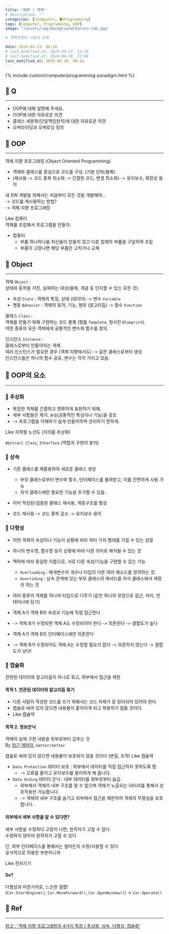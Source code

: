 ```yaml
---
title: "OOP | 객체"
# description: ""
categories: [💫Computer, 🌒Programming]
tags: [Computer, Programming, OOP]
image: "/assets/img/background/kururu-lab.jpg"

# 객체지향의 사실과 오해

date: 2024-04-23. 05:18
# last_modified_at: 2024-04-27. 13:30
# last_modified_at: 2024-08-29. 21:06
last_modified_at: 2024-08-30. 00:54
---
```


{% include custom/computer/programming-paradigm.html %}

## 💫 Q

---

- OOP에 대해 설명해 주세요.
- OOP에 대한 자유로운 의견
- 클래스 세분화(단일책임원칙)에 대한 자유로운 의견
- 오버라이딩과 오버로딩 정의

## 💫 OOP

---

객체 지향 프로그래밍 (Object Oriented Programming)  

- 객체와 클래스를 중심으로 코드를 구성. (기본 단위/블록)
- (재사용 -> 코드 중복 최소화 -> 간결한 코드, 변경 최소화) -> 유지보수, 확장성 용이

새 SW 개발을 위해서는 처음부터 모든 것을 개발해야...  
-> 코드를 재사용하는 방법?  
-> 객체 지향 프로그래밍  

Like 컴퓨터  
객체를 조립해서 프로그램을 만들자.  

- 컴퓨터
  - 부품 하나하나를 자신들이 만들지 않고 다른 업체의 부품을 구입하여 조립
  - 부품이 고장나면 해당 부품만 고치거나 교체

## 💫 Object

---

객체 `Object` :  
상태와 동작을 가진, 실재하는 대상(물체, 개념 등 인지할 수 있는 모든 것).  

- 속성 `State` : 객체의 특징, 상태 (데이터) -> 변수 `Variable`
- 행동 `Behavior` : 객체의 동작, 기능, 행위 (알고리듬) -> 함수 `Function`

클래스 `Class` :  
객체를 만들기 위해 구현하는 코드 블록 (형틀 `Templete`, 청사진 `Blueprint`).  
어떤 종류의 모든 객체에게 공통적인 변수와 함수를 정의.  

인스턴스 `Instance` :  
클래스로부터 만들어지는 개체  
여러 인스턴스가 필요한 경우 (객체 지향에서도) -> 같은 클래스로부터 생성  
인스턴스들은 하나의 함수 공유, 변수는 각각 가지고 있음.  

## 💫 OOP의 요소

---

### 🫧 추상화

- 복잡한 객체를 간결하고 명확하게 표현하기 위해,
- 세부 사항들은 제거, `본질`(공통적인 특성이나 기능)을 강조
- -> 프로그램을 이해하기 쉽게 만들어주며 관리하기 편하게.

Like 지하철 노선도 (지리를 추상화)  

`Abstract Class`, `Interface` (역할과 구현의 분리)  

### 🫧 상속

- 기존 클래스를 재활용하여 새로운 클래스 생성
  - 부모 클래스로부터 변수와 함수, 인터페이스를 물려받고, 이를 간편하게 사용 가능
  - 자식 클래스에만 필요한 기능을 추가할 수 있음.

- 이미 작성된/검증된 클래스 재사용, 계층구조를 형성
- 코드 재사용 -> 코드 중복 감소 -> 유지보수 용이

### 🫧 다형성

- 어떤 객체의 속성이나 기능이 상황에 따라 여러 가지 형태를 가질 수 있는 성질
- 하나의 변수명, 함수명 등이 상황에 따라 다른 의미로 해석될 수 있는 것

- 맥락에 따라 동일한 이름으로, 서로 다른 속성/기능을 구현할 수 있는 기능
  - `Overloading` : 매개변수의 개수나 타입이 다른 여러 메소드를 정의하는 것.
  - `Overriding` : 상속 관계에 있는 부모 클래스의 메서드를 자식 클래스에서 재정의 하는 것

- 여러 종류의 객체를 하나의 타입으로 다루기 (같은 하나의 모양으로 접근, 처리, 컨테이너에 담기)

- 객체 A가 객체 B의 속성과 기능에 직접 접근한다
- -> 객체 B가 수정되면 객체 A도 수정되어야 한다 -> 의존한다 -> 결합도가 높다

- 객체 A가 객체 B의 인터페이스에만 의존한다
- -> 객체 B가 수정되어도 객체 A는 수정할 필요가 없다 -> 의존하지 않는다 -> 결합도가 낮다!

### 🫧 캡슐화

관련된 데이터와 알고리듬이 하나로 묶고, 외부에서 접근을 제한  

#### 목적 1. 연관된 데이터와 알고리듬 묶기

- 다른 사람이 작성한 코드를 쓰기 위해서는 코드 자체가 잘 정리되어 있어야 한다
- 캡슐로 싸여 있지 않으면 내용물이 흩어지게 되고 복용하기 힘들 것이다.
- Like 캡슐약

#### 목적 2. 정보은닉

객체의 실제 구현 내용을 외부로부터 감추는 것  
By [접근 제어자](/posts/Access-Modifier/), `Getter/Setter`  

캡슐로 싸여 있지 않으면 내용물이 보호되지 않을 것이다 (변질, 조작)
Like 캡슐약  

- `Data Protection` 데이터 보호 : 외부에서 데이터를 직접 접근하지 못하도록 함.
  - -> 오류를 줄이고 유지보수를 용이하게 해 줍니다.
- `Data Hiding` 데이터 은닉 : 내부 데이터를 외부로부터 숨김.
  - 외부에서 객체의 내부 구조를 알 수 없으며 객체가 노출되는 UI/UX를 통해서 상호작용만 가능합니다.
  - -> 객체의 내부 구조를 숨기고 외부에서 접근을 제한하여 객체의 무결성을 보호합니다.

#### 외부에서 세부 사항을 알 수 있다면?

세부 사항을 수정하다 고장이 나면, 원작자가 고칠 수 없다  
수정하지 않아야 원작자가 고칠 수 있다  

단, 외부 인터페이스를 통해서는 얼마든지 수정/사용할 수 있다  
공식적으로 허용한 부분이니까  

Like 전자기기  

#### So?

다형성과 마찬가지로, 느슨한 결합!  
(`Car.StartEngine()`, `Car.MoveForward()`, `Car.OpenWindow()`) -> `Car.Operate()`

## 💫 Ref

---

[참고 : '객체 지향 프로그래밍의 4가지 특징ㅣ추상화, 상속, 다형성, 캡슐화'](https://codestates.com/blog/content/객체-지향-프로그래밍-특징)  
